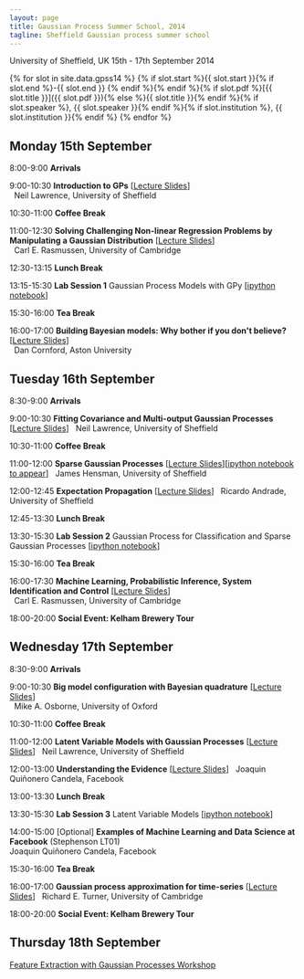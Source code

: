 ```yaml
---
layout: page
title: Gaussian Process Summer School, 2014
tagline: Sheffield Gaussian process summer school
---
```


University of Sheffield, UK
 15th - 17th September 2014


{% for slot in site.data.gpss14 %}
{% if slot.start %}{{ slot.start }}{% if slot.end %}-{{ slot.end }} {% endif %}{% endif %}{% if slot.pdf %}[{{ slot.title }}]({{ slot.pdf }}){% else %}{{ slot.title }}{% endif %}{% if slot.speaker %}, {{ slot.speaker }}{% endif %}{% if slot.institution %}, {{ slot.institution }}{% endif %}
{% endfor %}

## Monday 15th September

  8:00-9:00   **Arrivals**
  
  9:00-10:30   **Introduction to GPs** [[Lecture Slides](./talks/gp_gpss14_session1.pdf)]  
               Neil Lawrence, University of Sheffield
  
  10:30-11:00   **Coffee Break**
  
  11:00-12:30   **Solving Challenging Non-linear Regression Problems by Manipulating a Gaussian Distribution** [[Lecture Slides](http://mlg.eng.cam.ac.uk/carl/talks/sheffield2.pdf)]  
                Carl E. Rasmussen, University of Cambridge
  
  12:30-13:15   **Lunch Break**
  
  13:15-15:30   **Lab Session 1** Gaussian Process Models with GPy [[ipython notebook](./talks/GPSS_Lab1.ipynb)]
  
  15:30-16:00   **Tea Break**
  
  16:00-17:00   **Building Bayesian models: Why bother if you don't believe?** [[Lecture Slides](./talks/BuildingBayesianModels.pdf)]  
                Dan Cornford, Aston University

## Tuesday 16th September

  8:30-9:00   **Arrivals**
  
  9:00-10:30   **Fitting Covariance and Multi-output Gaussian Processes** [[Lecture Slides](./talks/gp_gpss14_session2.pdf)]
               Neil Lawrence, University of Sheffield
  
  10:30-11:00   **Coffee Break**
  
  11:00-12:00   **Sparse Gaussian Processes** [[Lecture Slides](./talks/sparse_GPs.pdf)][[ipython notebook to appear](./talks/demo_sparse.ipynb)]
                James Hensman, University of Sheffield
  
  12:00-12:45   **Expectation Propagation** [[Lecture Slides](./talks/ep.pdf)]
                Ricardo Andrade, University of Sheffield
  
  12:45-13:30   **Lunch Break**
  
  13:30-15:30   **Lab Session 2** Gaussian Process for Classification and Sparse Gaussian Processes [[ipython notebook](./talks/GPSS_Lab2.ipynb)]
  
  15:30-16:00   **Tea Break**
  
  16:00-17:30   **Machine Learning, Probabilistic Inference, System Identification and Control** [[Lecture Slides](http://mlg.eng.cam.ac.uk/carl/talks/sheffield3.pdf)]  
                Carl E. Rasmussen, University of Cambridge
  
  18:00-20:00   **Social Event: Kelham Brewery Tour**
  
## Wednesday 17th September

  8:30-9:00   **Arrivals**
  
  9:00-10:30   **Big model configuration with Bayesian quadrature** [[Lecture Slides](./talks/quadrature_tutorial_GPSS.pdf)]  
               Mike A. Osborne, University of Oxford
  
  10:30-11:00   **Coffee Break**
  
  11:00-12:00   **Latent Variable Models with Gaussian Processes** [[Lecture Slides](./talks/gp_gpss14_session3.pdf)]
                Neil Lawrence, University of Sheffield
  
  12:00-13:00   **Understanding the Evidence** [[Lecture Slides]()]
                Joaquin Quiñonero Candela, Facebook
  
  13:00-13:30   **Lunch Break**
  
  13:30-15:30   **Lab Session 3** Latent Variable Models [[ipython notebook](./talks/GPSS_Lab3.ipynb)]
  
  14:00-15:00 [Optional]   **Examples of Machine Learning and Data Science at Facebook** (Stephenson LT01)\
                           Joaquin Quiñonero Candela, Facebook
			   
  15:30-16:00   **Tea Break**
  
  16:00-17:00   **Gaussian process approximation for time-series** [[Lecture Slides](./talks/gp-approximation.pdf)]
                Richard E. Turner, University of Cambridge
  
  18:00-20:00   **Social Event: Kelham Brewery Tour**
  

## Thursday 18th September

[Feature Extraction with Gaussian Processes Workshop](../gpfe14/)
